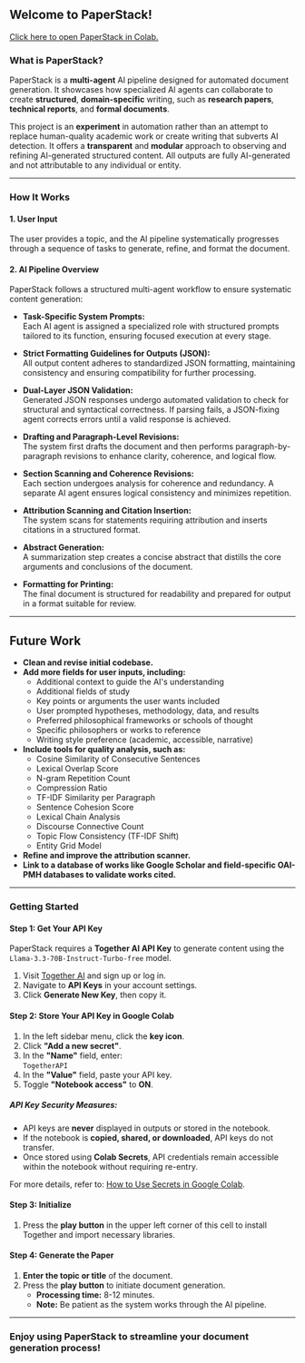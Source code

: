 ## Welcome to PaperStack!

[Click here to open PaperStack in Colab.](https://githubtocolab.com/EigenFlowIO/PaperStack/)

### What is PaperStack?
PaperStack is a **multi-agent** AI pipeline designed for automated document generation. It showcases how specialized AI agents can collaborate to create **structured**, **domain-specific** writing, such as **research papers**, **technical reports**, and **formal documents**.

This project is an **experiment** in automation rather than an attempt to replace human-quality academic work or create writing that subverts AI detection. It offers a **transparent** and **modular** approach to observing and refining AI-generated structured content. All outputs are fully AI-generated and not attributable to any individual or entity.

---

### How It Works

#### 1. User Input
The user provides a topic, and the AI pipeline systematically progresses through a sequence of tasks to generate, refine, and format the document.

#### 2. AI Pipeline Overview
PaperStack follows a structured multi-agent workflow to ensure systematic content generation:

- **Task-Specific System Prompts:**  
  Each AI agent is assigned a specialized role with structured prompts tailored to its function, ensuring focused execution at every stage.

- **Strict Formatting Guidelines for Outputs (JSON):**  
  All output content adheres to standardized JSON formatting, maintaining consistency and ensuring compatibility for further processing.

- **Dual-Layer JSON Validation:**  
  Generated JSON responses undergo automated validation to check for structural and syntactical correctness. If parsing fails, a JSON-fixing agent corrects errors until a valid response is achieved.

- **Drafting and Paragraph-Level Revisions:**  
  The system first drafts the document and then performs paragraph-by-paragraph revisions to enhance clarity, coherence, and logical flow.

- **Section Scanning and Coherence Revisions:**  
  Each section undergoes analysis for coherence and redundancy. A separate AI agent ensures logical consistency and minimizes repetition.

- **Attribution Scanning and Citation Insertion:**  
  The system scans for statements requiring attribution and inserts citations in a structured format.

- **Abstract Generation:**  
  A summarization step creates a concise abstract that distills the core arguments and conclusions of the document.

- **Formatting for Printing:**  
  The final document is structured for readability and prepared for output in a format suitable for review.

---

## Future Work

- **Clean and revise initial codebase.**  
- **Add more fields for user inputs, including:**  
  - Additional context to guide the AI's understanding  
  - Additional fields of study  
  - Key points or arguments the user wants included  
  - User prompted hypotheses, methodology, data, and results  
  - Preferred philosophical frameworks or schools of thought  
  - Specific philosophers or works to reference  
  - Writing style preference (academic, accessible, narrative)  
- **Include tools for quality analysis, such as:**  
  - Cosine Similarity of Consecutive Sentences  
  - Lexical Overlap Score  
  - N-gram Repetition Count  
  - Compression Ratio  
  - TF-IDF Similarity per Paragraph  
  - Sentence Cohesion Score  
  - Lexical Chain Analysis  
  - Discourse Connective Count  
  - Topic Flow Consistency (TF-IDF Shift)  
  - Entity Grid Model  
- **Refine and improve the attribution scanner.**  
- **Link to a database of works like Google Scholar and field-specific OAI-PMH databases to validate works cited.**


---

### Getting Started

#### Step 1: Get Your API Key
PaperStack requires a **Together AI API Key** to generate content using the `Llama-3.3-70B-Instruct-Turbo-free` model.

1. Visit [Together AI](https://together.ai) and sign up or log in.
2. Navigate to **API Keys** in your account settings.
3. Click **Generate New Key**, then copy it.

#### Step 2: Store Your API Key in Google Colab
1. In the left sidebar menu, click the **key icon**.
2. Click **"Add a new secret"**.
3. In the **"Name"** field, enter:  
   ```TogetherAPI```
4. In the **"Value"** field, paste your API key.
5. Toggle **"Notebook access"** to **ON**.

##### API Key Security Measures:
- API keys are **never** displayed in outputs or stored in the notebook.
- If the notebook is **copied, shared, or downloaded**, API keys do not transfer.
- Once stored using **Colab Secrets**, API credentials remain accessible within the notebook without requiring re-entry.

For more details, refer to: [How to Use Secrets in Google Colab](https://medium.com/@parthdasawant/how-to-use-secrets-in-google-colab-450c38e3ec75).

#### Step 3: Initialize
1. Press the **play button** in the upper left corner of this cell to install Together and import necessary libraries.

#### Step 4: Generate the Paper
1. **Enter the topic or title** of the document.
2. Press the **play button** to initiate document generation.
   - **Processing time:** 8-12 minutes.
   - **Note:** Be patient as the system works through the AI pipeline.

---

### Enjoy using PaperStack to streamline your document generation process!
